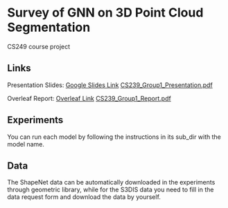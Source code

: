 # Survey of GNN on 3D Point Cloud Segmentation
CS249 course project

## Links
Presentation Slides: [Google Slides Link](https://docs.google.com/presentation/d/19TYVHsklaDaveOixv93qcWfy2BNE9tSaR0F59Ma2ILo/edit?usp=sharing)
[CS239\_Group1\_Presentation.pdf](CS239_Group1_Presentation.pdf)

Overleaf Report: [Overleaf Link](https://www.overleaf.com/read/mybhkcntbcfk)
[CS239\_Group1\_Report.pdf](CS239_Group1_Report.pdf)

## Experiments
You can run each model by following the instructions in its sub\_dir with the model name.

## Data
The ShapeNet data can be automatically downloaded in the experiments through geometric library, while for the S3DIS data you need to fill in the data request form and download the data by yourself.
